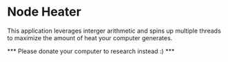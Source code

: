 # Node Heater

This application leverages interger arithmetic and spins up multiple threads to maximize the amount of heat your computer generates.

*** Please donate your computer to research instead :) ***
